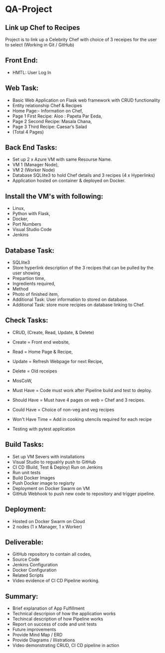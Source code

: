 # QA-Project

## Link up Chef to Recipes

Project is to link up a Celebrity Chef with choice of 3 receipes for the user to select (Working in Git / GitHub)

## Front End:  

* HMTL: User Log In 

## Web Task:           

* Basic Web Application on Flask web framework with CRUD functionality
* Entity relationship Chef & Recipes
* Home Page:-	    		Information on Chef, 
* Page 1 First Recipe:   	Aloo : Papeta Par Eeda, 
* Page 2 Second Recipe:   	Masala Chana, 
* Page 3 Third Recipe:   	Caesar’s Salad 
* (Total 4 Pages)


## Back End Tasks:     
	
* Set up 2 x Azure VM with same Resourse Name.
* VM 1 (Manager Node), 
* VM 2 (Worker Node)
* Database SQLlite3 to hold Chef details and 3 recipes (4 x Hyperlinks)
* Application hosted on container & deployed on Docker.

## Install the VM's with following:
         
* Linux, 
* Python with Flask, 
* Docker,
* Port Numbers
* Visual Studio Code
* Jenkins

## Database Task:      
												
* SQLlite3
* Store hyperlink description of the 3 recipes that can be pulled by the user showing
* Prepartion time,
* Ingredients required,
* Method
* Photo of finished item, 
* Additional Task: User information to stored on database.
* Additional Task: store more recipies on database linking to Chef.

## Check Tasks:      

* CRUD, (Create, Read, Update, & Delete)
* Create = 	Front end website, 
* Read = 	Home Page & Recipe, 
* Update = 	Refresh Webpage for next Recipe, 
* Delete = 	Old receipes

* MosCoW, 
* Must Have = 		Code must work after Pipeline build and test to deploy.
* Should Have = 	Must have 4 pages on web = Chef and 3 recipes.
* Could Have = 		Choice of non-veg and veg recipes
* Won't Have Time = 	Add in cooking utencils required for each recipe
* Testing with pytest application
                    
 ## Build Tasks:       
 						
* Set up VM Severs with installations
* Visual Studio to regualrly push to GitHub
* CI CD (Build, Test & Deploy) Run on Jenkins
* Run unit tests
* Build Docker Images
* Push Docker image to regisrty
* Deployment on Docker Swarm on VM
* GitHub Webhook to push new code to repository and trigger pipeline.

## Deployment:

* Hosted on Docker Swarm on Cloud 
* 2 nodes (1 x Manager, 1 x Worker)

## Deliverable:

* GitHub repository to contain all codes,
* Source Code
* Jenkins Configuration
* Docker Configuration
* Related Scripts
* Video evidence of CI CD Pipeline working.

## Summary:

* Brief explanation of App Fulfillment
* Technical descripion of how the application works
* Techincal description of how Pipeline works
* Report on success of code and unit tests
* Future improvements
* Provide Mind Map / ERD
* Provide Diagrams / Illistrations
* Video demonstrating CRUD, CI CD pipeline in action
                    
                    
                    
                    
                    
                    
                    
                    
                    
                    
                     
           
                     

        




